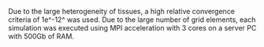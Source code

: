 Due to the large heterogeneity of tissues, a high relative convergence criteria of 1e^-12^ was used. 
Due to the large number of grid elements, each simulation was executed using MPI acceleration with 3 cores on 
a server PC with 500Gb of RAM.